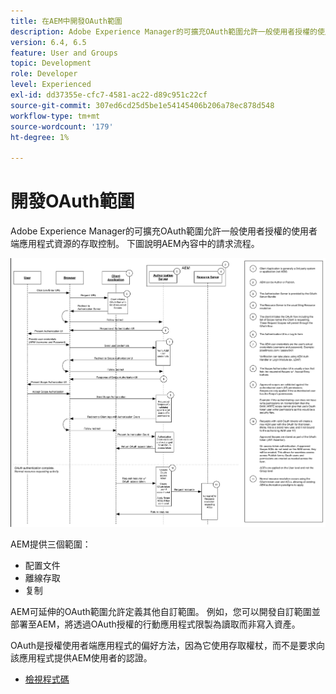 ```yaml
---
title: 在AEM中開發OAuth範圍
description: Adobe Experience Manager的可擴充OAuth範圍允許一般使用者授權的使用者端應用程式資源的存取控制。 下圖說明AEM內容中的請求流程。
version: 6.4, 6.5
feature: User and Groups
topic: Development
role: Developer
level: Experienced
exl-id: dd37355e-cfc7-4581-ac22-d89c951c22cf
source-git-commit: 307ed6cd25d5be1e54145406b206a78ec878d548
workflow-type: tm+mt
source-wordcount: '179'
ht-degree: 1%

---
```


# 開發OAuth範圍

Adobe Experience Manager的可擴充OAuth範圍允許一般使用者授權的使用者端應用程式資源的存取控制。 下圖說明AEM內容中的請求流程。

![Oauth範圍流程](./assets/oauth-code-sample-develop/oauth-scopes-flow.png)

AEM提供三個範圍：

* 配置文件
* 離線存取
* 复制

AEM可延伸的OAuth範圍允許定義其他自訂範圍。 例如，您可以開發自訂範圍並部署至AEM，將透過OAuth授權的行動應用程式限製為讀取而非寫入資產。

OAuth是授權使用者端應用程式的偏好方法，因為它使用存取權杖，而不是要求向該應用程式提供AEM使用者的認證。

* [檢視程式碼](https://github.com/Adobe-Consulting-Services/acs-aem-samples/blob/legacy/bundle/src/main/java/com/adobe/acs/samples/authentication/oauth/impl/SampleScopeWithPrivileges.java)
